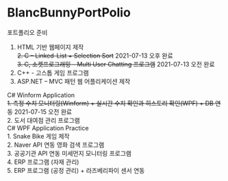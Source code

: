 # BlancBunnyPortPolio
포트폴리오 준비

1. HTML 기반 웹페이지 제작   
~~2. C – Linked-List + Selection Sort~~ 2021-07-13 오후 완료   
~~3. C, 소켓프로그래밍 – Multi User Chatting 프로그램~~ 2021-07-13 오전 완료   
4. C++ - 고스톱 게임 프로그램   
5. ASP.NET – MVC 패턴 웹 어플리케이션 제작   
   
C# Winform Application   
	~~1. 측정 수치 모니터링(Winform) + 실시간 수치 확인과 히스토리 확인(WPF) + DB 연동~~ 2021-07-15 오전 완료   
	2. 도서 대여점 관리 프로그램   
C# WPF Application Practice   
	1. Snake Bike 게임 제작   
	2. Naver API 연동 영화 검색 프로그램   
	3. 공공기관 API 연동 미세먼지 모니터링 프로그램   
	4. ERP 프로그램 (자재 관리)   
	5. ERP 프로그램 (공정 관리) + 라즈베리파이 센서 연동   
